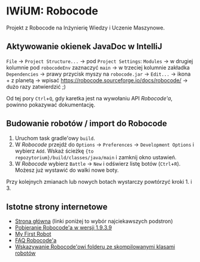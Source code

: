 # IWiUM: Robocode

Projekt z Robocode na Inżynierię Wiedzy i Uczenie Maszynowe.

## Aktywowanie okienek JavaDoc w IntelliJ

`File` -> `Project Structure...` -> pod `Project Settings`: `Modules` -> w drugiej kolumnie pod `robocodeEnv` zaznaczyć `main` -> w trzeciej kolumnie zakładka `Dependencies` -> prawy przycisk myszy na `robocode.jar` -> `Edit...` -> ikona + z planetą -> wpisać https://robocode.sourceforge.io/docs/robocode/ -> dużo razy zatwierdzić ;)

Od tej pory `Ctrl`+`Q`, gdy karetka jest na wywołaniu API *Robocode'a*, powinno pokazywać dokumentację.

## Budowanie robotów / import do Robocode

1. Uruchom task gradle'owy `build`. 
2. W *Robocode* przejdź do `Options` -> `Preferences` -> `Development Options` i wybierz `Add`. Wskaż ścieżkę `{to repozytorium}/build/classes/java/main` i zamknij okno ustawień.
3. W *Robocode* wybierz `Battle` -> `New` i odświerz listę botów (`Ctrl`+`R`). Możesz już wystawić do walki nowe boty.

Przy kolejnych zmianach lub nowych botach wystarczy powtórzyć kroki 1. i 3. 

## Istotne strony internetowe

* [Strona główna](https://robocode.sourceforge.io/) (linki poniżej to wybór najciekawszych podstron)
* [Pobieranie Robocode'a w wersji 1.9.3.9](https://sourceforge.net/projects/robocode/files/robocode/1.9.3.9/robocode-1.9.3.9-setup.jar/download)
* [My First Robot](https://robowiki.net/wiki/Robocode/My_First_Robot)
* [FAQ Robocode'a](https://robowiki.net/wiki/Robocode/FAQ#Installing_and_using)
* [Wskazywanie Robocode'owi folderu ze skompilowanymi klasami robotów](https://robowiki.net/wiki/Robocode/Add_a_Robot_Project)